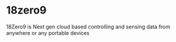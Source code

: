 # 18zero9
18Zero9 is Next gen cloud based controlling and sensing data from anywhere or any portable devices
